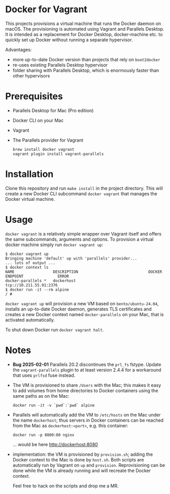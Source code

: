 # Docker for Vagrant

This projects provisions a virtual machine that runs the Docker daemon
on macOS. The provisioning is automated using Vagrant and Parallels
Desktop. It is intended as a replacement for Docker Desktop,
docker-machine etc. to quickly set up Docker without running a
separate hypervisor.

Advantages:

-   more up-to-date Docker version than projects that rely on
    `boot2docker`
-   re-uses existing Parallels Desktop hypervisor
-   folder sharing with Parallels Desktop, which is enormously faster
    than other hypervisors

# Prerequisites

- Parallels Desktop for Mac (Pro edition)
- Docker CLI on your Mac
- Vagrant
- The Parallels provider for Vagrant

  ``` shell
  brew install docker vagrant
  vagrant plugin install vagrant-parallels
  ```

# Installation

Clone this repository and run `make install` in the project
directory. This will create a new Docker CLI subcommand `docker
vagrant` that manages the Docker virtual machine.

# Usage

`docker vagrant` is a relatively simple wrapper over Vagrant itself
and offers the same subcommands, arguments and options. To provision a
virtual docker machine simply run `docker vagrant up`:

``` shell
$ docker vagrant up
Bringing machine 'default' up with 'parallels' provider...
... lots of output ...
$ docker context ls
NAME                 DESCRIPTION                               DOCKER ENDPOINT               ERROR
docker-parallels *   dockerhost                                tcp://10.211.55.91:2376       
$ docker run -it --rm alpine
/ # 
```

`docker vagrant up` will provision a new VM based on
`bento/ubuntu-24.04`, installs an up-to-date Docker daemon, generates
TLS certificates and creates a new Docker context named
`docker-parallels` on your Mac, that is activated automatically.

To shut down Docker run `docker vagrant halt`.

# Notes

-   **Bug 2025-02-01** Parallels 20.2 discontinues the `prl_fs`
    fstype. Update the `vagrant-parallels` plugin to at least version
    2.4.4 for a workaround that uses `prlfsd` fuse instead.

-   The VM is provisioned to share `/Users` with the Mac; this makes
    it easy to add volumes from home directories to Docker containers
    using the same paths as on the Mac:

    ``` shell
    docker run -it -v `pwd`:`pwd` alpine
    ```

-   Parallels will automatically add the VM to `/etc/hosts` on the Mac
    under the name `dockerhost`; thus servers in Docker containers can
    be reached from the Mac as `dockerhost:<port>`, e.g. this container:

    ``` shell
    docker run -p 8080:80 nginx
    ```

    ... would be here <http://dockerhost:8080>

-   implementation: the VM is provisioned by `provision.sh`; adding the
    Docker context to the Mac is done by `host.sh`. Both scripts are
    automatically run by Vagrant on `up` and `provision`. Reprovisioning
    can be done while the VM is already running and will recreate the
    Docker context.

    Feel free to hack on the scripts and drop me a MR.
